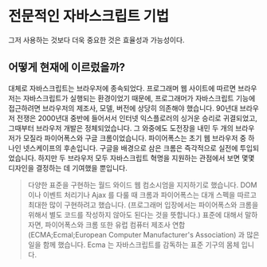 # 전문적인 자바스크립트 기법

그저 사용하는 것보다 더욱 중요한 것은 효율성과 가능성이다. 

## 어떻게 현재에 이르렀을까?
대체로 자바스크립트는 브라우저에 종속되었다. 프로그래머 웹 사이트에 따르면 브라우저는 자바스크립트가 실행되는 환경이었기 때문에, 프로그래머가 자바스크립트 기능에 접근하려면 브라우저의 제조사, 모델, 버전에 상당히 의존해야 했습니다. 90년대 브라우저 전쟁은 2000년대 중반에 들어서서 인터넷 익스플로러의 싱거운 승리로 귀결되었고, 그때부터 브라우저 개발은 정체되었습니다. 그 와중에도 도전장을 내민 두 개의 브라우저가 모질라 파이어폭스와 구글 크롬이었습니다. 파이어폭스는 초기 웹 브라우저 중 하나인 넷스케이프의 후손입니다. 구글을 배경으로 삼은 크롬은 즉각적으로 실전에 투입되었습니다. 하지만 두 브라우저 모두 자바스크립트 혁명을 지원하는 관점에서 보면 몇몇 디자인을 결정하는 데 기여했을 뿐입니다. 
> 다양한 표준을 구현하는 월드 와이드 웹 컴소시엄을 지지하기로 했습니다. DOM 이나 이벤트 처리기나 Ajax 를 다룰 때 크롬과 파이어폭스는 대개 스펙을 따르고 최대한 많이 구현하려고 했습니다. (프로그래머 입장에서는 파이어폭스와 크롬을 위해서 별도 코드를 작성하지 않아도 된다는 것을 뜻합니다.) 
표준에 대해서 말하자면, 파이어폭스와 크롬 또한 유럽 컴퓨터 제조사 연합(ECMA;Ecmal;European Computer Manufacturer's Association) 과 많은 일을 함께 했습니다. Ecma 는 자바스크립트를 감독하는 표준 기구의 몸체 입니다. 
> 
<!--stackedit_data:
eyJoaXN0b3J5IjpbLTY2NTgxMzgxMywtMTAyMjkyMjU0NywxMz
gyNDg1ODU1LDEyODg4NjI2NjUsLTE0ODkyNjE1MDQsLTEwMTU5
MzgyODgsMTUyODUwMzEzOF19
-->